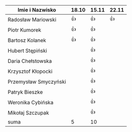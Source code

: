 Imie i Nazwisko  | 18.10 | 15.11 |22.11|
---------------- | ----- | ----- |-----|
Radosław Mariowski | :+1: | :+1: |:+1:|
Piotr Kumorek	 | :+1:	| :+1: |   	|
Bartosz Kolanek	 | :+1:	| :+1: ||
Hubert Stępiński |      |:+1:||
Daria Chełstowska |        | :+1: ||
Krzysztof Kłopocki |      | :+1: ||
Przemysław Smyczyński |      | :+1: ||
Patryk Bieszke |      | :+1: ||
Weronika Cybińska |     | :+1: ||
Mikołaj Szczupak  |     | :+1: ||
suma             | 5   | 10 ||
